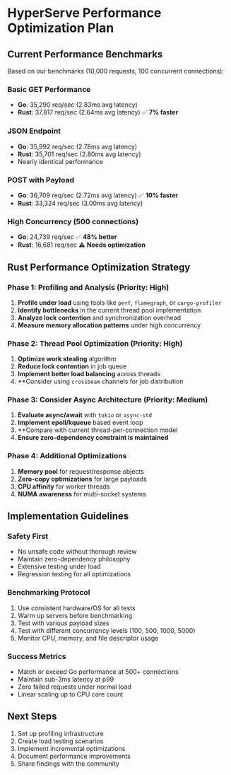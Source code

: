 # HyperServe Performance Optimization Plan

## Current Performance Benchmarks

Based on our benchmarks (10,000 requests, 100 concurrent connections):

### Basic GET Performance
- **Go**: 35,290 req/sec (2.83ms avg latency)
- **Rust**: 37,817 req/sec (2.64ms avg latency) ✅ **7% faster**

### JSON Endpoint
- **Go**: 35,992 req/sec (2.78ms avg latency) 
- **Rust**: 35,701 req/sec (2.80ms avg latency) 
- Nearly identical performance

### POST with Payload
- **Go**: 36,709 req/sec (2.72ms avg latency) ✅ **10% faster**
- **Rust**: 33,324 req/sec (3.00ms avg latency)

### High Concurrency (500 connections)
- **Go**: 24,739 req/sec ✅ **48% better**
- **Rust**: 16,681 req/sec ⚠️ **Needs optimization**

## Rust Performance Optimization Strategy

### Phase 1: Profiling and Analysis (Priority: High)
1. **Profile under load** using tools like `perf`, `flamegraph`, or `cargo-profiler`
2. **Identify bottlenecks** in the current thread pool implementation
3. **Analyze lock contention** and synchronization overhead
4. **Measure memory allocation patterns** under high concurrency

### Phase 2: Thread Pool Optimization (Priority: High)
1. **Optimize work stealing** algorithm
2. **Reduce lock contention** in job queue
3. **Implement better load balancing** across threads
4. **Consider using `crossbeam` channels for job distribution

### Phase 3: Consider Async Architecture (Priority: Medium)
1. **Evaluate async/await** with `tokio` or `async-std`
2. **Implement epoll/kqueue** based event loop
3. **Compare with current thread-per-connection model
4. **Ensure zero-dependency constraint is maintained**

### Phase 4: Additional Optimizations
1. **Memory pool** for request/response objects
2. **Zero-copy optimizations** for large payloads
3. **CPU affinity** for worker threads
4. **NUMA awareness** for multi-socket systems

## Implementation Guidelines

### Safety First
- No unsafe code without thorough review
- Maintain zero-dependency philosophy
- Extensive testing under load
- Regression testing for all optimizations

### Benchmarking Protocol
1. Use consistent hardware/OS for all tests
2. Warm up servers before benchmarking
3. Test with various payload sizes
4. Test with different concurrency levels (100, 500, 1000, 5000)
5. Monitor CPU, memory, and file descriptor usage

### Success Metrics
- Match or exceed Go performance at 500+ connections
- Maintain sub-3ms latency at p99
- Zero failed requests under normal load
- Linear scaling up to CPU core count

## Next Steps

1. Set up profiling infrastructure
2. Create load testing scenarios
3. Implement incremental optimizations
4. Document performance improvements
5. Share findings with the community